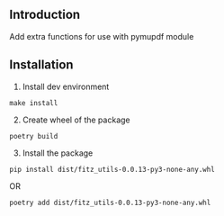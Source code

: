 ## Introduction

Add extra functions for use with pymupdf module

## Installation

1. Install dev environment

```
make install
```

2. Create wheel of the package

```
poetry build
```

3. Install the package

```
pip install dist/fitz_utils-0.0.13-py3-none-any.whl
```

OR

```
poetry add dist/fitz_utils-0.0.13-py3-none-any.whl
```
